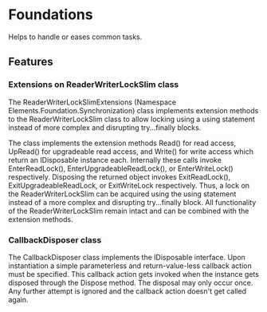 # Foundations
Helps to handle or eases common tasks.

## Features

### Extensions on ReaderWriterLockSlim class
The ReaderWriterLockSlimExtensions (Namespace Elements.Foundation.Synchronization) class implements extension methods to the ReaderWriterLockSlim class to allow locking using a using statement instead of more complex and disrupting try...finally blocks.

The class implements the extension methods Read() for read access, UpRead() for upgradeable read access, and Write() for write access which return an IDisposable instance each. Internally these calls invoke EnterReadLock(), EnterUpgradeableReadLock(), or EnterWriteLock() respectively. Disposing the returned object invokes ExitReadLock(), ExitUpgradeableReadLock, or ExitWriteLock respectively. Thus, a lock on the ReaderWriterLockSlim can be acquired using the using statement instead of a more complex and disrupting try...finally block. All functionality of the ReaderWriterLockSlim remain intact and can be combined with the extension methods.

### CallbackDisposer class
The CallbackDisposer class implements the IDisposable interface. Upon instantiation a simple parameterless and return-value-less callback action must be specified. This callback action gets invoked when the instance gets disposed through the Dispose method. The disposal may only occur once. Any further attempt is ignored and the callback action doesn't get called again.
